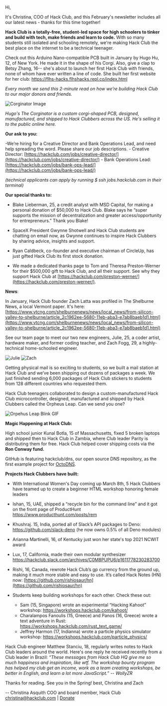 Hi,

It's Christina, COO of Hack Club, and this February's newsletter includes all our latest news - thanks for this time together!

**Hack Club is a totally-free, student-led space for high schoolers to tinker and build with tech, make friends and learn to code.** With so many students still isolated and schooling remotely, we're making Hack Club the best place on the internet to be a technical teenager.

Check out this Arduino Nano-compatible PCB built in January by Hugo Hu, 12, of New York. He made it in the shape of his Corgi.  Also, give a clap to Betsy Zhang, 16-- she's about to launch her first Hack Club with friends, none of whom have ever written a line of code. She built her first website for her club: https://flhs-hacks.flhshacks.repl.co/index.html

*Every month we send this 2-minute read on how we’re building Hack Club to our major donors and friends.*

![Corginator Image](https://postal.hackclub.com/uploads/1613686679.png)

*Hugo's The Corginator is a custom corgi-shaped PCB, designed, manufactured, and shipped to Hack Clubbers across the US. He's selling it to the public online here.*

**Our ask to you:**

-We’re hiring for a Creative Director and Bank Operations Lead, and need help spreading the word. Please share our job descriptions.
    - Creative Director: [https://hackclub.com/jobs/creative-director/](https://hackclub.com/jobs/creative-director/)
    - Bank Operations Lead: [https://hackclub.com/jobs/bank-ops-lead/](https://hackclub.com/jobs/bank-ops-lead/)
    
*(technical applicants can apply by running $ ssh jobs.hackclub.com in their terminal)*

**Our special thanks to:**

- Blake Lieberman, 25, a credit analyst with MSD Capital, for making a personal donation of $50,000 to Hack Club. Blake says he “super supports the mission of decentralization and greater access/opportunity for entrepreneurs.” Thank you Blake!
 
- SpaceX President Gwynne Shotwell and Hack Club students are chatting on email now, as Gwynne continues to inspire Hack Clubbers by sharing advice, insights and support.
 
- Ryan Caldbeck, co-founder and executive chairman of CircleUp, has just gifted Hack Club its first stock donation.
 
- We made a dedicated thanks page to Tom and Theresa Preston-Werner for their $500,000 gift to Hack Club, and all their support. See why they support Hack Club at [https://hackclub.com/preston-werner/](https://hackclub.com/preston-werner/).

**News**:

In January, Hack Club founder Zach Latta was profiled in The Shelburne News, a local Vermont paper. It's here: [https://www.vtcng.com/shelburnenews/news/local_news/from-silicon-valley-to-shelburne/article_2c1962ee-5680-11eb-aba3-e7ab8baeb1d1.html](https://www.vtcng.com/shelburnenews/news/local_news/from-silicon-valley-to-shelburne/article_2c1962ee-5680-11eb-aba3-e7ab8baeb1d1.html)

See our team page to meet our two new engineers, Julie, 25, a coder artist, hardware maker, and former coding teacher, and Zach Fogg, 29, a highly-technical home-schooled engineer.

![Julie](https://postal.hackclub.com/uploads/1613751900.jpg) ![Zach](https://postal.hackclub.com/uploads/1613751919.jpg)

Getting physical mail is so exciting to students, so we built a mail station at Hack Club and we’ve been shipping out dozens of packages a week. We just finished sending 6,000 packages of Hack Club stickers to students from 128 different countries who requested them.

Hack Club teenagers collaborated to design a custom-manufactured Hack Club microcontroller, designed, manufactured and shipped by Hack Clubbers called the Orpheus Leap. Can we send you one?

![Orpehus Leap Blink GIF](https://postal.hackclub.com/uploads/1613751816.gif)

**Magic Happening at Hack Club:**

High school junior Kunal Botla, 15 of Massachusetts, fixed 5 broken laptops and shipped then to Hack Club in Zambia, where Club leader Parity is distributing them for free. Hack Club helped cover shipping costs via the **Ron Conway fund.**  

GitHub is featuring hackclub/dns, our open source DNS repository, as the first example project for [OctoDNS](https://github.com/octodns/octodns).

**Projects Hack Clubbers have built:**

- With International Women's Day coming up March 8th, 5 Hack Clubbers have teamed up to create a beginner HTML workshop honoring female leaders
 
- Ishan, 15, UAE, shipped a “recycle bin for the command line” and it got on the front page of ProductHunt https://www.producthunt.com/posts/rem
 
- Khushraj. 15, India, ported all of Slack’s API packages to Deno: https://github.com/slack-deno (he now owns 0.5% of all Deno modules)
 
- Arianna Martinelli, 16, of Kentucky just won her state's top 2021 NCWIT award
 
- Lux, 17, California, made their own modular synthesizer https://hackclub.slack.com/archives/C0M8PUPU6/p1611778230283700
 
- Rishi, 16, Canada, rewrote Hack Club’s gp currency from the ground up, making it much more stable and easy to use. It’s called Hack Notes (HN) now: [https://github.com/rishiosaur/hn](https://github.com/rishiosaur/hn)
 
- Students keep building workshops for each other. Check these out:
    - Sam (15, Singapore) wrote an experimental “Hacking Kahoot” workshop: https://workshops.hackclub.com/kahoot/
    - Charalampos Fanoulis (15, Greece) and Panos (16, Greece) wrote a text adventure in Rust: https://workshops.hackclub.com/rust_text_game/
    - Jeffrey Harmon (17, Indianna) wrote a particle physics simulator workshop:  https://workshops.hackclub.com/particle_physics/

Hack Club engineer Matthew Stanciu, 18, regularly writes notes to Hack Club leaders around the world. Here's one reply he received recently from a Club leader in Brazil: *“These messages from Hack Club HQ give me so much happiness and inspiration, like wtf. The workshop bounty program has helped my club get an income, work as a team creating workshops, be better in English, and learn a lot more JavaScript.” -- WollyZR*

Thanks for reading. See you in the Spring! best, Christina and Zach
 
--
Christina Asquith
COO and board member, Hack Club
christina@hackclub.com | [Donate](https://hackclub.com/donate)
